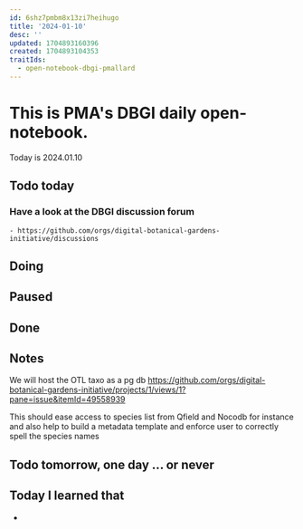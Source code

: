 ```yaml
---
id: 6shz7pmbm8x13zi7heihugo
title: '2024-01-10'
desc: ''
updated: 1704893160396
created: 1704893104353
traitIds:
  - open-notebook-dbgi-pmallard
---
```



# This is PMA's DBGI daily open-notebook.

Today is 2024.01.10

## Todo today

### Have a look at the DBGI discussion forum
    - https://github.com/orgs/digital-botanical-gardens-initiative/discussions
###
###

## Doing

## Paused

## Done

## Notes

We will host the OTL taxo as a pg db 
https://github.com/orgs/digital-botanical-gardens-initiative/projects/1/views/1?pane=issue&itemId=49558939

This should ease access to species list from Qfield and Nocodb for instance and also help to build a metadata template and enforce user to correctly spell the species names


## Todo tomorrow, one day ... or never

###
###
###


## Today I learned that

-